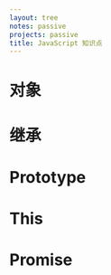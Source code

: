 ```yaml
---
layout: tree
notes: passive
projects: passive
title: JavaScript 知识点
---
```


对象
====

继承
====

Prototype
=========

This
====

Promise
=======


